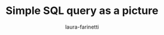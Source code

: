 ---
title: "Simple SQL query as a picture"
author: "laura-farinetti"
Discipline: Databases
ConceptualAdvantage: "Shows how a simple SQL query is executed"
DrawsAttentionTo: "The effect of a simple query on a relation"
Topic: Query languages (basic)
Domain: 
Form: Visual Representation
OriginSource: "Lecture Notes"
image: "277.png"
Mapping:
  result :  subset of rows and subset of columns
---
